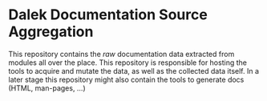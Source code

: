 # Dalek Documentation Source Aggregation

This repository contains the *raw* documentation data extracted from modules all over the place. This repository is responsible for hosting the tools to acquire and mutate the data, as well as the collected data itself. In a later stage this repository might also contain the tools to generate docs (HTML, man-pages, …)
